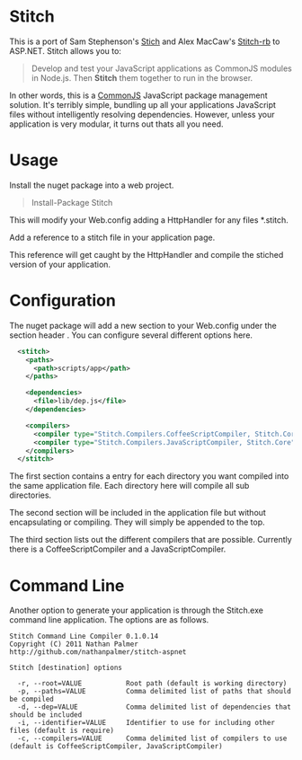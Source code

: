 # Stitch

This is a port of Sam Stephenson's [Stich](https://github.com/sstephenson/stitch) and Alex MacCaw's [Stitch-rb](https://github.com/maccman/stitch-rb) to ASP.NET. Stitch allows you to:

> Develop and test your JavaScript applications as CommonJS modules in Node.js. Then __Stitch__ them together to run in the browser.

In other words, this is a [CommonJS](http://dailyjs.com/2010/10/18/modules/) JavaScript package management solution. It's terribly simple, bundling up all your applications JavaScript files without intelligently resolving dependencies. However, unless your application is very modular, it turns out thats all you need.

# Usage

Install the nuget package into a web project.

> Install-Package Stitch

This will modify your Web.config adding a HttpHandler for any files *.stitch.

Add a reference to a stitch file in your application page.

> <script type="text/javascript" src="application.stitch"></script>

This reference will get caught by the HttpHandler and compile the stiched version of your application.

# Configuration

The nuget package will add a new section to your Web.config under the section header <stitch>. You can configure several different options here.

```xml
  <stitch>
    <paths>
      <path>scripts/app</path>
    </paths>

    <dependencies>
      <file>lib/dep.js</file>
    </dependencies>

    <compilers>
      <compiler type="Stitch.Compilers.CoffeeScriptCompiler, Stitch.Core"/>
      <compiler type="Stitch.Compilers.JavaScriptCompiler, Stitch.Core"/>
    </compilers>
  </stitch>
```

The first section <paths> contains a entry for each directory you want compiled into the same application file. Each directory here will compile all sub directories.

The second section <dependencies> will be included in the application file but without encapsulating or compiling. They will simply be appended to the top.

The third section <compilers> lists out the different compilers that are possible. Currently there is a CoffeeScriptCompiler and a JavaScriptCompiler. 

# Command Line

Another option to generate your application is through the Stitch.exe command line application. The options are as follows.

```
Stitch Command Line Compiler 0.1.0.14
Copyright (C) 2011 Nathan Palmer
http://github.com/nathanpalmer/stitch-aspnet
 
Stitch [destination] options
 
  -r, --root=VALUE           Root path (default is working directory)
  -p, --paths=VALUE          Comma delimited list of paths that should be compiled
  -d, --dep=VALUE            Comma delimited list of dependencies that should be included
  -i, --identifier=VALUE     Identifier to use for including other files (default is require)
  -c, --compilers=VALUE      Comma delimited list of compilers to use (default is CoffeeScriptCompiler, JavaScriptCompiler)
```
```
